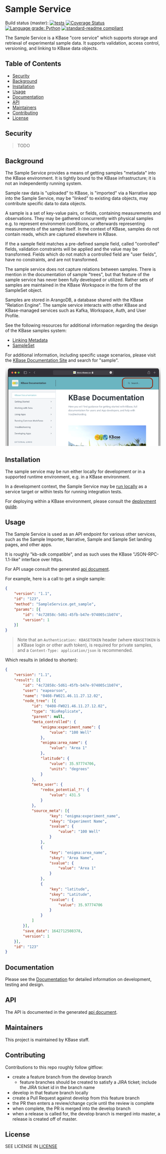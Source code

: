 # Sample Service  

Build status (master):
[![tests](https://github.com/kbase/sample_service/actions/workflows/non_sdk_test.yml/badge.svg)](https://github.com/kbase/sample_service/actions/workflows/non_sdk_test.yml)
[![Coverage Status](https://coveralls.io/repos/github/kbase/sample_service/badge.svg?branch=master)](https://coveralls.io/github/kbase/sample_service?branch=master)
[![Language grade: Python](https://img.shields.io/lgtm/grade/python/g/kbase/sample_service.svg?logo=lgtm&logoWidth=18)](https://lgtm.com/projects/g/kbase/sample_service/context:python)
[![standard-readme compliant](https://img.shields.io/badge/readme%20style-standard-brightgreen.svg?style=flat-square)](https://github.com/RichardLitt/standard-readme)

The Sample Service is a KBase "core service" which supports storage and retrieval of experimental sample data. It supports validation, access control, versioning, and linking to KBase data objects. 

## Table of Contents

- [Security](#security)
- [Background](#background)
- [Installation](#installation)
- [Usage](#usage)
- [Documentation](#documentation)
- [API](#api)
- [Maintainers](#maintainers)
- [Contributing](#contributing)
- [License](#license)

## Security

> TODO

## Background

The Sample Service provides a means of getting samples "metadata" into the KBase environment. It is tightly bound to the KBase infrastructure; it is not an independently running system.

Sample raw data is "uploaded" to KBase, is "imported" via a Narrative app into the Sample Service, may be "linked" to existing data objects, may contribute specific data to data objects.

A sample is a set of key-value pairs, or fields, containing measurements and observations. They may be gathered concurrently with physical samples e.g. to represent environment conditions, or afterwards representing measurements of the sample itself. In the context of KBase, samples do not contain reads, which are captured elsewhere in KBase.
 
If the a sample field matches a pre-defined sample field, called "controlled" fields, validation constraints will be applied and the value may be transformed. Fields which do not match a controlled field are "user fields", have no constraints, and are not transformed.

The sample service does not capture relations between samples. There is mention in the documentation of sample "trees", but that feature of the sample service has never been fully developed or utilized. Rather sets of samples are maintained in the KBase Workspace in the form of the SampleSet object.

 Samples are stored in ArangoDB, a database shared with the KBase "Relation Engine". The sample service interacts with other KBase and KBase-managed services such as Kafka, Workspace, Auth, and User Profile.
 
See the following resources for additional information regarding the design of the KBase samples system:
- [Linking Metadata](https://docs.kbase.us/data/samples)
- [SampleSet](https://docs.kbase.us/data/upload-download-guide/sampleset)

For additional information, including specific usage scenarios, please visit the [KBase Documentation Site](https://docs.kbase.us) and search for "sample".

![Docs Site](./docs/images/kbase-docs-site.png)
  
## Installation

The sample service may be run either locally for development or in a supported runtime environment, e.g. in a KBase environment.

In a development context, the Sample Service may be [run locally](./docs/development/local-docker.md) as a service target or within tests for running integration tests.

For deploying within a KBase environment, please consult the [deployment guide](./docs/deployment/index.md).

## Usage

The Sample Service is used as an API endpoint for various other services, such as the Sample Importer, Narrative, Sample and Sample Set landing pages, and other apps.

It is roughly "kb-sdk compatible", and as such uses the KBase "JSON-RPC-1.1-like" interface over https. 

For API usage consult the generated [api document](http://htmlpreview.github.io/?https://github.com/kbase/sample_service/blob/master/SampleService.html).

For example, here is a call to get a single sample:

```json
{
	"version": "1.1",
	"id": "123",
	"method": "SampleService.get_sample",
	"params": [{
		"id": "4c72858c-5d61-45fb-b47e-974005c1b074",
		"version": 1
	}]
}
```

> Note that an `Authentication: KBASETOKEN` header (where `KBASETOKEN` is a KBase login or other auth token), is required for private samples, and a `Content-Type: application/json` is recommended.

Which results in (elided to shorten):

```json
{
	"version": "1.1",
	"result": [{
		"id": "4c72858c-5d61-45fb-b47e-974005c1b074",
		"user": "eapearson",
		"name": "0408-FW021.46.11.27.12.02",
		"node_tree": [{
			"id": "0408-FW021.46.11.27.12.02",
			"type": "BioReplicate",
			"parent": null,
			"meta_controlled": {
				"enigma:experiment_name": {
					"value": "100 Well"
				},
				"enigma:area_name": {
					"value": "Area 1"
				},
				"latitude": {
					"value": 35.97774706,
					"units": "degrees"
				}
			},
			"meta_user": {
				"redox_potential_?": {
					"value": 431.5
				}
			},
			"source_meta": [{
					"key": "enigma:experiment_name",
					"skey": "Experiment Name",
					"svalue": {
						"value": "100 Well"
					}
				},
				{
					"key": "enigma:area_name",
					"skey": "Area Name",
					"svalue": {
						"value": "Area 1"
					}
				},
				{
					"key": "latitude",
					"skey": "Latitude",
					"svalue": {
						"value": 35.97774706
					}
				}
			]
		}],
		"save_date": 1642712508378,
		"version": 1
	}],
	"id": "123"
}
```

## Documentation

Please see the [Documentation](./docs/index.md) for detailed information on development, testing and design.

## API

The API is documented in the generated [api document](http://htmlpreview.github.io/?https://github.com/kbase/sample_service/blob/master/SampleService.html).

## Maintainers

This project is maintained by KBase staff.

## Contributing

Contributions to this repo roughly follow gitflow:

- create a feature branch from the develop branch
  - feature branches should be created to satisfy a JIRA ticket; include the JIRA ticket id in the branch name
- develop in that feature branch locally
- create a Pull Request against develop from this feature branch
- the PR then enters a review/change cycle until the review is complete
- when complete, the PR is merged into the develop branch 
- when a release is called for, the develop branch is merged into master, a release is created off of master.

## License

SEE LICENSE IN [LICENSE](https://raw.githubusercontent.com/kbase/sample_service/master/LICENSE)
